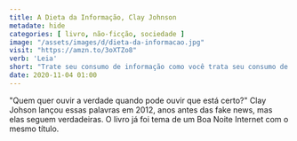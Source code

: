 ```yaml
---
title: A Dieta da Informação, Clay Johnson
metadate: hide
categories: [ livro, não-ficção, sociedade ]
image: "/assets/images/d/dieta-da-informacao.jpg"
visit: "https://amzn.to/3oXTZo8"
verb: 'Leia'
short: "Trate seu consumo de informação como você trata seu consumo de comida"
date: 2020-11-04 01:00
---
```


"Quem quer ouvir a verdade quando pode ouvir que está certo?" Clay Johson lançou essas palavras em 2012, anos antes das fake news, mas elas seguem verdadeiras. O livro já foi tema de um Boa Noite Internet com o mesmo título.